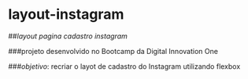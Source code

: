 # layout-instagram

##_layout pagina cadastro instagram_

###projeto desenvolvido no Bootcamp da Digital Innovation One

###_objetivo_: recriar o layot de cadastro do Instagram utilizando flexbox


